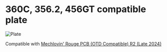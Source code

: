 # 360C, 356.2, 456GT  compatible plate

![Plate](https://i.imgur.com/kdihHeJ.png)

Compatible with [Mechlovin' Rouge PCB (OTD Compatible) R2 (Late 2024)](https://i.imgur.com/s1hD01g.png)